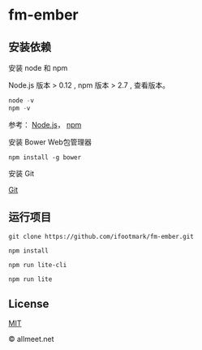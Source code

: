 # fm-ember

## 安装依赖

安装  node 和 npm

Node.js 版本 > 0.12 , npm 版本 > 2.7 , 查看版本。

```javascript
node -v
npm -v
```

参考：
[Node.js](https://nodejs.org/)，
[npm](https://www.npmjs.com/)

安装 Bower Web包管理器

`npm install -g bower`

安装 Git

[Git](http://git-scm.com/download/win)


## 运行项目

`git clone https://github.com/ifootmark/fm-ember.git`

`npm install`

`npm run lite-cli`

`npm run lite`


## License
[MIT](https://github.com/ifootmark/fm-ember/blob/master/LICENSE)


© allmeet.net